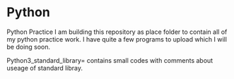 # Python
Python Practice
I am building this repository as place folder to contain all of my python practice work. I have quite a few programs to upload which I will be doing soon.

Python3_standard_library= contains small codes with comments about useage of standard libray.
